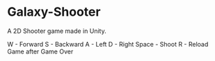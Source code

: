 # Galaxy-Shooter

A 2D Shooter game made in Unity.

W - Forward
S - Backward
A - Left
D - Right
Space - Shoot 
R - Reload Game after Game Over
